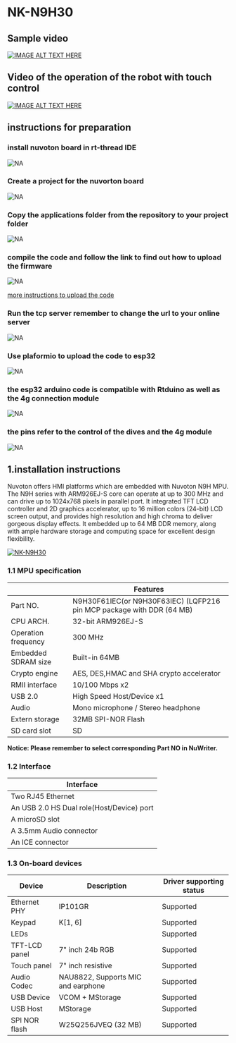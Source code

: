 # NK-N9H30

## Sample video
[![IMAGE ALT TEXT HERE](https://img.youtube.com/vi/eU1D-Tij6EA/0.jpg)](https://www.youtube.com/watch?v=eU1D-Tij6EA)

## Video of the operation of the robot with touch control
[![IMAGE ALT TEXT HERE](https://img.youtube.com/vi/QvbEQ5q8GA8/0.jpg)](https://www.youtube.com/watch?v=QvbEQ5q8GA8)


## instructions for preparation

### install nuvoton board in rt-thread IDE

![NA](./n1.PNG)

### Create a project for the nuvorton board

![NA](./n2.PNG)

### Copy the applications folder from the repository to your project folder

![NA](./n3.PNG)


### compile the code and follow the link to find out how to upload the firmware

![NA](./n5.PNG)

[more instructions to upload the code]([https://github.com/](https://github.com/jeancode/Ovni_NuvotonN9h30))


### Run the tcp server remember to change the url to your online server
![NA](./n6.PNG)


### Use plaformio to upload the code to esp32
![NA](./n7.PNG)

### the esp32 arduino code is compatible with Rtduino as well as the 4g connection module
![NA](./n8.PNG)


### the pins refer to the control of the dives and the 4g module

![NA](./n9.PNG)

## 1.installation instructions
Nuvoton offers HMI platforms which are embedded with Nuvoton N9H MPU.  The N9H series with ARM926EJ-S core can operate at up to 300 MHz and can drive up to 1024x768 pixels in parallel port. It integrated TFT LCD controller and 2D graphics accelerator, up to 16 million colors (24-bit) LCD screen output, and provides high resolution and high chroma to deliver gorgeous display effects. It embedded up to 64 MB DDR memory, along with ample hardware storage and computing space for excellent design flexibility.

[![NK-N9H30](https://i.imgur.com/B04MCCf.png "NK-N9H30")](https://i.imgur.com/B04MCCf.png "NK-N9H30")



### 1.1 MPU specification
|  | Features |
| -- | -- |
| Part NO. | N9H30F61IEC(or N9H30F63IEC) (LQFP216 pin MCP package with DDR (64 MB) |
| CPU ARCH. | 32-bit ARM926EJ-S |
| Operation frequency | 300 MHz |
| Embedded SDRAM size | Built-in 64MB |
| Crypto engine |  AES, DES,HMAC and SHA crypto accelerator |
| RMII interface |  10/100 Mbps x2 |
| USB 2.0 |  High Speed Host/Device x1 |
| Audio |  Mono microphone / Stereo headphone |
| Extern storage |  32MB SPI-NOR Flash |
| SD card slot |  SD |

**Notice: Please remember to select corresponding Part NO in NuWriter.**

### 1.2 Interface
| Interface |
| -- |
| Two RJ45 Ethernet |
| An USB 2.0 HS Dual role(Host/Device) port |
| A microSD slot |
| A 3.5mm Audio connector |
| An ICE connector |

### 1.3 On-board devices
| Device | Description | Driver supporting status |
| -- | -- | -- |
|Ethernet PHY | IP101GR | Supported |
|Keypad | K[1, 6] | Supported |
|LEDs |  | Supported |
|TFT-LCD panel | 7" inch 24b RGB  | Supported |
|Touch panel | 7" inch resistive | Supported |
|Audio Codec | NAU8822, Supports MIC and earphone | Supported |
|USB Device | VCOM + MStorage | Supported |
|USB Host | MStorage | Supported |
|SPI NOR flash | W25Q256JVEQ (32 MB) | Supported |
